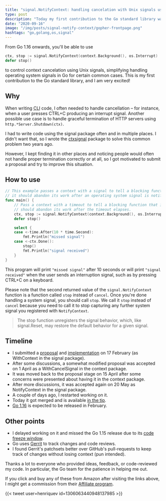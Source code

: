 ```yaml
---
title: "signal.NotifyContext: handling cancelation with Unix signals using context"
type: post
description: "Today my first contribution to the Go standard library was merged. It simplifies handling operating system signals in Go for certain common cases."
date: "2020-09-16"
image: "/img/posts/signal-notify-context/gopher-frontpage.png"
hashtags: "go,golang,os,signal"
---
```

From Go 1.16 onwards, you'll be able to use

```go
ctx, stop := signal.NotifyContext(context.Background(), os.Interrupt)
defer stop()
```

to control context cancelation using Unix signals, simplifying handling operating system signals in Go for certain common cases. This is my first contribution to the Go standard library, and I am very excited!

## Why
When writing <abbr title="command-line interface">CLI</abbr> code, I often needed to handle cancellation – for instance, when a user presses CTRL+C producing an interrupt signal. Another possible use case is to handle graceful termination of HTTP servers using `http.*Server.Shutdown(ctx)`.

I had to write code using the signal package often and in multiple places. I didn't want that, so I wrote the [ctxsignal](https://github.com/henvic/ctxsignal) package to solve this common problem two years ago.

However, I kept finding it in other places and noticing people would often not handle proper termination correctly or at all, so I got motivated to submit a proposal and try to improve this situation.

## How to use
```go
// This example passes a context with a signal to tell a blocking function that
// it should abandon its work after an operating system signal is notified.
func main() {
	// Pass a context with a timeout to tell a blocking function that it
	// should abandon its work after the timeout elapses.
	ctx, stop := signal.NotifyContext(context.Background(), os.Interrupt)
	defer stop()

	select {
	case <-time.After(10 * time.Second):
		fmt.Println("missed signal")
	case <-ctx.Done():
		stop()
		fmt.Println("signal received")
	}
}
```

This program will print `"missed signal"` after 10 seconds or will print `"signal received"` when the user sends an interruption signal, such as by pressing CTRL+C on a keyboard.

Please note that the second returned value of the `signal.NotifyContext` function is a function called `stop` instead of `cancel`. Once you're done handling a system signal, you should call `stop`. We call it `stop` instead of `cancel` because you need to call it to stop capturing any further system signal you registered with `NotifyContext`.

> The stop function unregisters the signal behavior, which, like signal.Reset, may restore the default behavior for a given signal.

## Timeline
* I submitted a [proposal](https://github.com/golang/go/issues/37255) and [implementation](https://golang.org/cl/219640) on 17 February (as WithContext in the signal package).
* After some discussions, a somewhat modified proposal was accepted on 1 April as a WithCancelSignal in the context package.
* It was moved back to the proposal stage on 15 April after some concerns were presented about having it in the context package.
* After more discussions, it was accepted again on 20 May as NotifyContext in the signal package.
* A couple of days ago, I restarted working on it.
* Today it got merged and is available [in the tip](https://tip.golang.org/pkg/os/signal/#NotifyContext).
* [Go 1.16](https://tip.golang.org/doc/go1.16) is expected to be released in February.

## Other points
* I delayed working on it and missed the Go 1.15 release due to its [code freeze window](https://github.com/golang/go/wiki/Go-Release-Cycle).
* Go uses [Gerrit](https://www.gerritcodereview.com/) to track changes and code reviews.
* I found Gerrit's patchsets better over GitHub's pull-requests to keep track of changes without losing context (pun intended).

Thanks a lot to everyone who provided ideas, feedback, or code-reviewed my code. In particular, the Go team for the patience in helping me out.

<div id="amzn-assoc-ad-e4e6eccf-8b48-4046-a4d9-37f587a481a3"></div><script async src="//z-na.amazon-adsystem.com/widgets/onejs?MarketPlace=US&adInstanceId=e4e6eccf-8b48-4046-a4d9-37f587a481a3"></script>

If you click and buy any of these from Amazon after visiting the links above, I might get a commission from their [Affiliate program](https://affiliate-program.amazon.com/).

{{< tweet user=henriquev id=1306063440948137985 >}}
